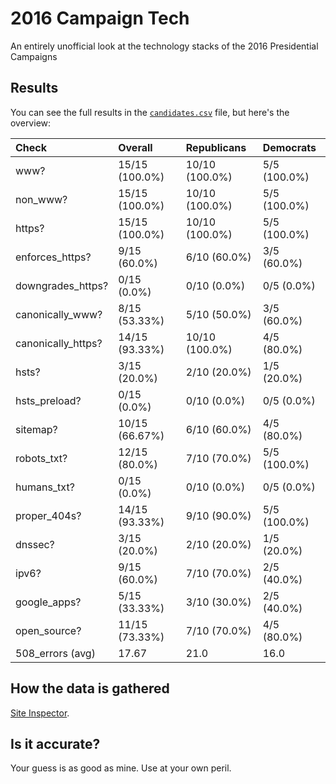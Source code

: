 # 2016 Campaign Tech

An entirely unofficial look at the technology stacks of the 2016 Presidential Campaigns

## Results

You can see the full results in the [`candidates.csv`](candidates.csv) file, but here's the overview:

| Check              | Overall        | Republicans    | Democrats    |
|:-------------------|:---------------|:---------------|:-------------|
| www?               | 15/15 (100.0%) | 10/10 (100.0%) | 5/5 (100.0%) |
| non_www?           | 15/15 (100.0%) | 10/10 (100.0%) | 5/5 (100.0%) |
| https?             | 15/15 (100.0%) | 10/10 (100.0%) | 5/5 (100.0%) |
| enforces_https?    | 9/15 (60.0%)   | 6/10 (60.0%)   | 3/5 (60.0%)  |
| downgrades_https?  | 0/15 (0.0%)    | 0/10 (0.0%)    | 0/5 (0.0%)   |
| canonically_www?   | 8/15 (53.33%)  | 5/10 (50.0%)   | 3/5 (60.0%)  |
| canonically_https? | 14/15 (93.33%) | 10/10 (100.0%) | 4/5 (80.0%)  |
| hsts?              | 3/15 (20.0%)   | 2/10 (20.0%)   | 1/5 (20.0%)  |
| hsts_preload?      | 0/15 (0.0%)    | 0/10 (0.0%)    | 0/5 (0.0%)   |
| sitemap?           | 10/15 (66.67%) | 6/10 (60.0%)   | 4/5 (80.0%)  |
| robots_txt?        | 12/15 (80.0%)  | 7/10 (70.0%)   | 5/5 (100.0%) |
| humans_txt?        | 0/15 (0.0%)    | 0/10 (0.0%)    | 0/5 (0.0%)   |
| proper_404s?       | 14/15 (93.33%) | 9/10 (90.0%)   | 5/5 (100.0%) |
| dnssec?            | 3/15 (20.0%)   | 2/10 (20.0%)   | 1/5 (20.0%)  |
| ipv6?              | 9/15 (60.0%)   | 7/10 (70.0%)   | 2/5 (40.0%)  |
| google_apps?       | 5/15 (33.33%)  | 3/10 (30.0%)   | 2/5 (40.0%)  |
| open_source?       | 11/15 (73.33%) | 7/10 (70.0%)   | 4/5 (80.0%)  |
| 508_errors (avg)   | 17.67          | 21.0           | 16.0         |

## How the data is gathered

[Site Inspector](https://github.com/benbalter/site-inspector).

## Is it accurate?

Your guess is as good as mine. Use at your own peril.
